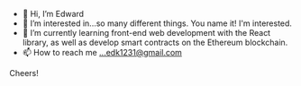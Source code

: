 - 👋 Hi, I’m Edward
- 👀 I’m interested in...so many different things. You name it! I'm interested.
- 🌱 I’m currently learning front-end web development with the React library, as well as develop smart contracts on the Ethereum blockchain.
- 📫 How to reach me ...edk1231@gmail.com

Cheers!

<!---
eddyK15501/eddyK15501 is a ✨ special ✨ repository because its `README.md` (this file) appears on your GitHub profile.
You can click the Preview link to take a look at your changes.
--->
